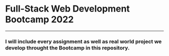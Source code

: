 # Full-Stack Web Development Bootcamp 2022
---
### I will include every assignment as well as real world project we develop throught the Bootcamp in this repository.